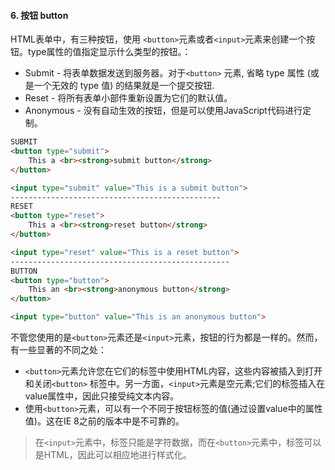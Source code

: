 #### 6. 按钮 button

HTML表单中，有三种按钮，使用 `<button>`元素或者`<input>`元素来创建一个按钮。type属性的值指定显示什么类型的按钮。：

- Submit - 将表单数据发送到服务器。对于`<button>` 元素, 省略 type 属性 (或是一个无效的 type 值) 的结果就是一个提交按钮.
- Reset - 将所有表单小部件重新设置为它们的默认值。
- Anonymous - 没有自动生效的按钮，但是可以使用JavaScript代码进行定制。

```html
SUBMIT
<button type="submit">
    This a <br><strong>submit button</strong>
</button>

<input type="submit" value="This is a submit button">
-----------------------------------------------
RESET
<button type="reset">
    This a <br><strong>reset button</strong>
</button>

<input type="reset" value="This is a reset button">
-------------------------------------------------
BUTTON
<button type="button">
    This an <br><strong>anonymous button</strong>
</button>

<input type="button" value="This is an anonymous button">
```

不管您使用的是`<button>`元素还是`<input>`元素，按钮的行为都是一样的。然而，有一些显著的不同之处：

- `<button>`元素允许您在它们的标签中使用HTML内容，这些内容被插入到打开和关闭`<button>` 标签中。另一方面，`<input>`元素是空元素;它们的标签插入在value属性中，因此只接受纯文本内容。
- 使用`<button>`元素，可以有一个不同于按钮标签的值(通过设置value中的属性值)。这在IE 8之前的版本中是不可靠的。

> 在`<input>`元素中，标签只能是字符数据，而在`<button>`元素中，标签可以是HTML，因此可以相应地进行样式化。



